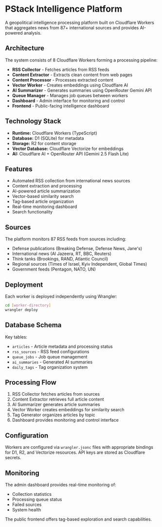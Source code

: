 # PStack Intelligence Platform

A geopolitical intelligence processing platform built on Cloudflare Workers that aggregates news from 87+ international sources and provides AI-powered analysis.

## Architecture

The system consists of 8 Cloudflare Workers forming a processing pipeline:

- **RSS Collector** - Fetches articles from RSS feeds
- **Content Extractor** - Extracts clean content from web pages
- **Content Processor** - Processes extracted content
- **Vector Worker** - Creates embeddings using Cloudflare AI
- **AI Summarizer** - Generates summaries using OpenRouter Gemini API
- **Queue Manager** - Manages job queues between workers
- **Dashboard** - Admin interface for monitoring and control
- **Frontend** - Public-facing intelligence dashboard

## Technology Stack

- **Runtime:** Cloudflare Workers (TypeScript)
- **Database:** D1 (SQLite) for metadata
- **Storage:** R2 for content storage
- **Vector Database:** Cloudflare Vectorize for embeddings
- **AI:** Cloudflare AI + OpenRouter API (Gemini 2.5 Flash Lite)

## Features

- Automated RSS collection from international news sources
- Content extraction and processing
- AI-powered article summarization
- Vector-based similarity search
- Tag-based article organization
- Real-time monitoring dashboard
- Search functionality

## Sources

The platform monitors 87 RSS feeds from sources including:
- Defense publications (Breaking Defense, Defense News, Jane's)
- International news (Al Jazeera, RT, BBC, Reuters)
- Think tanks (Brookings, RAND, Atlantic Council)
- Regional sources (Times of Israel, Kyiv Independent, Global Times)
- Government feeds (Pentagon, NATO, UN)

## Deployment

Each worker is deployed independently using Wrangler:

```bash
cd [worker-directory]
wrangler deploy
```

## Database Schema

Key tables:
- `articles` - Article metadata and processing status
- `rss_sources` - RSS feed configurations
- `queue_jobs` - Job queue management
- `ai_summaries` - Generated AI summaries
- `daily_tags` - Tag organization system

## Processing Flow

1. RSS Collector fetches articles from sources
2. Content Extractor retrieves full article content
3. AI Summarizer generates article summaries
4. Vector Worker creates embeddings for similarity search
5. Tag Generator organizes articles by topic
6. Dashboard provides monitoring and control interface

## Configuration

Workers are configured via `wrangler.jsonc` files with appropriate bindings for D1, R2, and Vectorize resources. API keys are stored as Cloudflare secrets.

## Monitoring

The admin dashboard provides real-time monitoring of:
- Collection statistics
- Processing queue status
- Failed sources
- System health

The public frontend offers tag-based exploration and search capabilities.